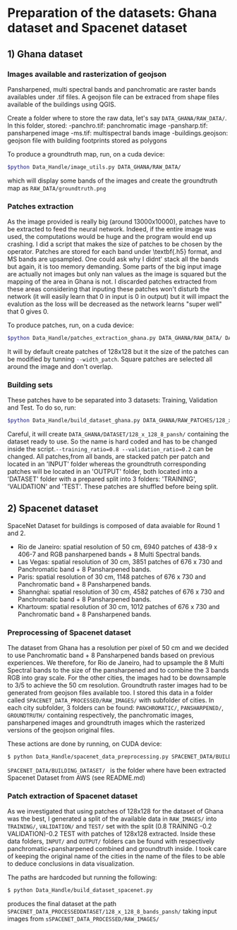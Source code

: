 # Preparation of the datasets: Ghana dataset and Spacenet dataset

## 1) Ghana dataset

### Images available and rasterization of geojson

Pansharpened, multi spectral bands and panchromatic are raster bands availables under .tif files. A geojson file can be extraced from shape files available of the buildings using QGIS.

Create a folder where to store the raw data, let's say `DATA_GHANA/RAW_DATA/`. In this folder, stored:
-panchro.tif: panchromatic image
-pansharp.tif: pansharpened image
-ms.tif: multispectral bands image
-buildings.geojson: geojson file with building footprints stored as polygons

To produce a groundtruth map, run, on a cuda device:
```sh
$python Data_Handle/image_utils.py DATA_GHANA/RAW_DATA/
```
 which will display some bands of the images and create the groundtruth map as `RAW_DATA/groundtruth.png`
### Patches extraction

As the image provided is really big (around 13000x10000), patches have to be extracted to feed the neural network. Indeed, if the entire image was used, the computations would be huge and the program would end up crashing. I did a script that makes the size of patches to be chosen by the operator. Patches are stored for each band under \textbf{.h5} format, and MS bands are upsampled. One could ask why I didnt' stack all the bands but again, it is too memory demanding. Some parts of the big input image are actually not images but only nan values as the image is squared but the mapping of the area in Ghana is not. I discarded patches extracted from these areas considering that inputing these patches won't disturb the network (it will easily learn that 0 in input is 0 in output) but it will impact the evalution as the loss will be decreased as the network learns "super well" that 0 gives 0. 

To produce patches, run, on a cuda device:
```sh
$python Data_Handle/patches_extraction_ghana.py DATA_GHANA/RAW_DATA/ DATA_GHANA/RAW_PATCHES/128_x_128/ --width_patch=128
```

It will by default create patches of 128x128 but it the size of the patches can be modified by tunning `--width_patch`. Square patches are selected all around the image and don't overlap.

### Building sets

These patches have to be separated into 3 datasets: Training, Validation and Test. To do so, run:

```sh
$python Data_Handle/build_dataset_ghana.py DATA_GHANA/RAW_PATCHES/128_x_128/ DATA_GHANA/DATASET/ --training_ratio=0.8 --validation_ratio=0.2
```

Careful, it will create `DATA_GHANA/DATASET/128_x_128_8_pansh/` containing the dataset ready to use. So the name is hard coded and has to be changed inside the script.`--training_ratio=0.8 --validation_ratio=0.2` can be changed.
All patches,from all bands, are stacked patch per patch and located in an 'INPUT' folder whereas the groundtruth corresponding patches will be located in an 'OUTPUT' folder, both located into a 'DATASET' folder with a prepared split into 3 folders: 'TRAINING', 'VALIDATION' and 'TEST'. These patches are shuffled before being split.

## 2) Spacenet dataset


SpaceNet Dataset for buildings is composed of data avaiable for Round 1 and 2.

 - Rio de Janeiro: spatial resolution of 50 cm, 6940 patches of 438-9 x 406-7 and RGB pansharpened bands + 8 Multi Spectral bands.
 - Las Vegas: spatial resolution of 30 cm, 3851 patches of 676 x 730 and Panchromatic band + 8 Pansharpened bands.
 - Paris: spatial resolution of 30 cm, 1148 patches of 676 x 730 and Panchromatic band + 8 Pansharpened bands.
 - Shannghai: spatial resolution of 30 cm, 4582 patches of 676 x 730 and Panchromatic band + 8 Pansharpened bands.
 - Khartoum: spatial resolution of 30 cm, 1012 patches of 676 x 730 and Panchromatic band + 8 Pansharpened bands. 


### Preprocessing of Spacenet dataset
The dataset from Ghana has a resolution per pixel of 50 cm and we decided to use Panchromatic band + 8 Pansharpened bands based on previous experiences. We therefore, for Rio de Janeiro, had to upsample the 8 Multi Spectral bands to the size of the pansharpened and to combine the 3 bands RGB into gray scale. For the other cities, the images had to be downsample to 3/5 to achieve the 50 cm resolution. Groundtruth raster images had to be generated from geojson files available too. I stored this data in a folder called `SPACENET_DATA_PROCESSED/RAW_IMAGES/` with subfolder of cities. In each city subfolder, 3 folders can be found: `PANCHROMATIC/`, `PANSHARPENED/`, `GROUNDTRUTH/` containing respectively, the panchromatic images, pansharpened images and groundtruth images which the rasterized versions of the geojson original files.

These actions are done by running, on CUDA device:
```sh
$ python Data_Handle/spacenet_data_preprocessing.py SPACENET_DATA/BUILDING_DATASET/  SPACENET_DATA_PROCESSED/
```
`SPACENET_DATA/BUILDING_DATASET/ ` is the folder where have been extracted Spacenet Dataset from AWS (see README.md)


### Patch extraction of Spacenet dataset

As we investigated that using patches of 128x128 for the dataset of Ghana was the best, I generated a split of the available data in `RAW_IMAGES/` into `TRAINING/`, `VALIDATION/` and `TEST/` set with the split (0.8 TRAINING -0.2 VALIDATION)-0.2 TEST with patches of 128x128 extracted. Inside these data folders, `INPUT/` and `OUTPUT/` folders can be found with respectively panchromatic+pansharpened combined and groundtruth inside. I took care of keeping the original name of the cities in the name of the files to be able to deduce conclusions in data visualization.

The paths are hardcoded but running the following:
```sh
$ python Data_Handle/build_dataset_spacenet.py
```
produces the final dataset at the path `SPACENET_DATA_PROCESSEDDATASET/128_x_128_8_bands_pansh/` taking input images from `sSPACENET_DATA_PROCESSED/RAW_IMAGES/` 
